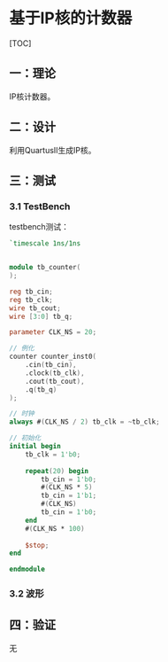 # 基于IP核的计数器

[TOC]



## 一：理论

IP核计数器。





## 二：设计

利用QuartusII生成IP核。





## 三：测试

### 3.1 TestBench

testbench测试：

```verilog
`timescale 1ns/1ns


module tb_counter(
);

reg tb_cin;
reg tb_clk;
wire tb_cout;
wire [3:0] tb_q;

parameter CLK_NS = 20;

// 例化
counter counter_inst0(
	.cin(tb_cin),
	.clock(tb_clk),
	.cout(tb_cout),
	.q(tb_q)
);

// 时钟
always #(CLK_NS / 2) tb_clk = ~tb_clk;

// 初始化
initial begin
	tb_clk = 1'b0;
	
	repeat(20) begin
		tb_cin = 1'b0;
		#(CLK_NS * 5)
		tb_cin = 1'b1;
		#(CLK_NS)
		tb_cin = 1'b0;
	end
	#(CLK_NS * 100)
	
	$stop;
end

endmodule
```

### 3.2 波形





## 四：验证

无

